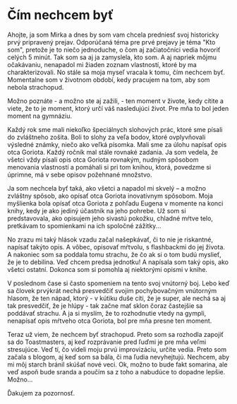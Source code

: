 # Čím nechcem byť
Ahojte, ja som Mirka a dnes by som vam chcela predniesť svoj historicky prvý pripravený prejav. Odporúčaná téma pre prvé prejavy je téma "Kto som", pretože je to niečo jednoduche, o čom aj začiatočníci vedia hovoriť celých 5 minút. Tak som sa aj ja zamyslela, kto som. A aj napriek môjmu očakávaniu, nenapadol mi žiaden zoznam vlastností, ktoré by ma charakterizovali. No stále sa moja myseľ vracala k tomu, čím nechcem byť. Momentalne som v životnom období, kedy pracujem na tom, aby som nebola strachopud.

Možno poznáte - a možno ste aj zažili, - ten moment v živote, kedy cítite a viete, že to je moment, ktorý určí váš nasledujúci život. Pre mňa to bol jeden moment na gymnáziu.

Každý rok sme mali niekoľko špeciálnych slohových prác, ktoré sme písali do zvláštneho zošita. Boli to slohy za veľa bodov, ktoré ovplyvňovali výsledné známky, niečo ako veľká písomka. Mali sme za úlohu napísať opis otca Goriota. Každý ročník mal stále rovnaké zadania. Ja som vedela, že všetci vždy písali opis otca Goriota rovnakým, nudným spôsobom menovania vlastností a pomáhali si pri tom knihou, ktorá, povedzme si úprimne, má v sebe opisov požehnané množstvo.

Ja som nechcela byť taká, ako všetci a napadol mi skvelý – a možno zvláštny spôsob, ako opísať otca Goriota inovatívnym spôsobom. Moja myšlienka bola opísať otca Goriota z pohľadu Eugena v momente na konci knihy, kedy je ako jediný účastník na jeho pohrebe. Už som si predstavovala, ako opisujem jeho sivastú pokožku, chladné mŕtve telo, pretkávam to spomienkami na ich spoločné zážitky...

No zrazu mi taký hlások vzadu začal našepkávať, či to nie je riskantné, napísať takýto opis. A vôbec, opisovať mŕtvolu, s flashbackmi do jej života. A nakoniec som sa poddala tomu strachu, že čo ak si o tom budú myslieť, že je to debilina. Veď chcem predsa jednotku! A napísala som taký opis, ako všetci ostatní. Dokonca som si pomohla aj niektorými opismi v knihe.

V poslednom čase si často spomeniem na tento svoj vnútorný boj. Lebo keď sa človek prvýkrát nechá presvedčiť svojim pochybovačným vnútorným hlasom, že ten nápad, ktorý - v kútiku duše cíti, že je super, ale nechá sa aj tak presvedčiť, že je hlúpy - tak začne mať sklon čoraz častejšie sa poddávať strachu. A ja si myslím, že to rozhodnutie vtedy na gympli, nenapísať opis mŕtveho otca Goriota, bol pre mňa presne ten moment.

Teraz už viem, že nechcem byť strachopud. Preto som sa rozhodla zapojiť sa do Toastmasters, aj keď rozprávanie pred ľuďmi je pre mňa veľmi stresujúce. Veď tí, čo videli moju prvú improvizáciu, určite vedia. Preto som začala s blogom, aj keď som sa bála, či ma ľudia nevyhejtujú. Nechcem, aby mi môj starch bránil skúšať nové veci. Ok, možno to bude fakt somarina, ale veď aspoň bude sranda a poučím sa z toho a nabudúce to dopadne lepšie. Možno...

Ďakujem za pozornosť.